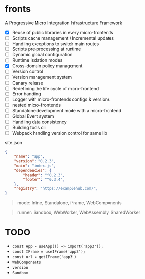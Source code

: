 # fronts

A Progressive  Micro Integration Infrastructure Framework

- [x] Reuse of public libraries in every micro-frontends
- [ ] Scripts cache management / Incremental updates
- [ ] Handling exceptions to switch main routes
- [ ] Scripts pre-processing at runtime
- [ ] Dynamic global configuration
- [ ] Runtime isolation modes
- [x] Cross-domain policy management
- [ ] Version control
- [ ] Version management system
- [ ] Canary release
- [ ] Redefining the life cycle of micro-frontend
- [ ] Error handling
- [ ] Logger with micro-frontends configs & versions
- [ ] nested micro-frontends
- [ ] Standalone development mode with a micro-frontend
- [ ] Global Event system
- [ ] Handling data consistency
- [ ] Building tools cli
- [ ] Webpack handling version control for same lib

site.json

```json
{
    "name": "app",
    "version": "0.2.3",
    "main": "index.js",
    "dependencies": {
        "header": "^0.2.3",
        "footer": "^0.3.4",
    },
    "registry": "https://examplehub.com/",
}
```

> mode: Inline, Standalone, iFrame, WebComponents

> runner: Sandbox, WebWorker, WebAssembly, SharedWorker

# TODO

- `const App = useApp(() => import('app3'));`
- `const IFrame = useIFrame('app3');`
- `const url = getIFrame('app3')`
- `WebComponents`
- `version`
- `Sandbox`

